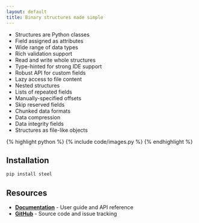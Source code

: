 ```yaml
---
layout: default
title: Binary structures made simple
---
```


<div id="hero" class="container border border-dark-subtle rounded-4 text-bg-light">
    <div class="row align-items-start">
        <div class="col-4 gx-0 align-self-stretch">
            <ul class="list-group list-group-flush">
                <li class="list-group-item"><i class="bi bi-check"></i>Structures are Python classes</li>
                <li class="list-group-item"><i class="bi bi-check"></i>Field assigned as attributes</li>
                <li class="list-group-item"><i class="bi bi-check"></i>Wide range of data types</li>
                <li class="list-group-item"><i class="bi bi-check"></i>Rich validation support</li>
                <li class="list-group-item"><i class="bi bi-check"></i>Read and write whole structures</li>
                <li class="list-group-item"><i class="bi bi-check"></i>Type-hinted for strong IDE support</li>
                <li class="list-group-item"><i class="bi bi-check"></i>Robust API for custom fields</li>
                <li class="list-group-item coming-soon">Lazy access to file content</li>
                <li class="list-group-item coming-soon">Nested structures</li>
                <li class="list-group-item coming-soon">Lists of repeated fields</li>
                <li class="list-group-item coming-soon">Manually-specified offsets</li>
                <li class="list-group-item coming-soon">Skip reserved fields</li>
                <li class="list-group-item coming-soon">Chunked data formats</li>
                <li class="list-group-item coming-soon">Data compression</li>
                <li class="list-group-item coming-soon">Data integrity fields</li>
                <li class="list-group-item coming-soon">Structures as file-like objects</li>
            </ul>
        </div>
        <div class="col-8 gx-0 align-self-stretch border-start rounded-end-4">
{% highlight python %}
{% include code/images.py %}
{% endhighlight %}
        </div>
    </div>
</div>

## Installation

```bash
pip install steel
```

## Resources

- [**Documentation**](https://docs.importsteel.org/) - User guide and API reference
- [**GitHub**](https://github.com/importsteel/steel) - Source code and issue tracking
